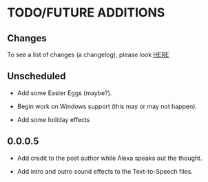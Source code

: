 # TODO/FUTURE ADDITIONS

## Changes

To see a list of changes (a changelog), please look [HERE](_CHANGES.MD)

## Unscheduled

- Add some Easter Eggs (maybe?).

- Begin work on Windows support (this may or may not happen).

- Add some holiday effects

## 0.0.0.5

- Add credit to the post author while Alexa speaks out the thought.

- Add intro and outro sound effects to the Text-to-Speech files.